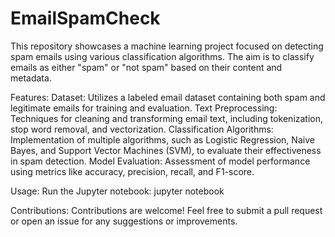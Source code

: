 # EmailSpamCheck
This repository showcases a machine learning project focused on detecting spam emails using various classification algorithms. The aim is to classify emails as either "spam" or "not spam" based on their content and metadata.

Features:
    Dataset: Utilizes a labeled email dataset containing both spam and legitimate emails for training and evaluation.
    Text Preprocessing: Techniques for cleaning and transforming email text, including tokenization, stop word removal, and vectorization.
    Classification Algorithms: Implementation of multiple algorithms, such as Logistic Regression, Naive Bayes, and Support Vector Machines (SVM), to evaluate their effectiveness in spam detection.
    Model Evaluation: Assessment of model performance using metrics like accuracy, precision, recall, and F1-score.


Usage:
    Run the Jupyter notebook:
    jupyter notebook

Contributions:
Contributions are welcome! Feel free to submit a pull request or open an issue for any suggestions or improvements.
